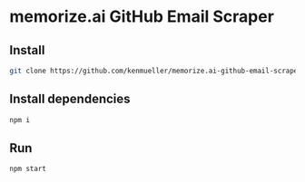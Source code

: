 # memorize.ai GitHub Email Scraper

## Install

```bash
git clone https://github.com/kenmueller/memorize.ai-github-email-scraper.git
```

## Install dependencies

```bash
npm i
```

## Run

```bash
npm start
```
